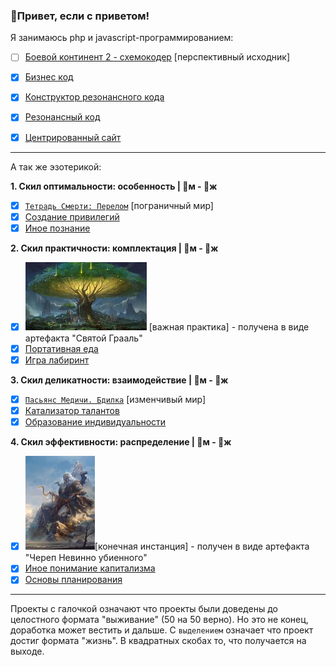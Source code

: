 ### 👋Привет, если с приветом!

Я занимаюсь php и javascript-программированием: 
   - [ ] <a href="https://github.com/botogame/botogame/blob/main/freedom/distribution/circuit_coder/README.md">Боевой континент 2 - схемокодер</a> [перспективный исходник]
   - [X] <a href="https://github.com/botogame/botogame/blob/main/freedom/distribution/business_code/README.md">Бизнес код</a>
   - [X] <a href="https://github.com/botogame/botogame/blob/main/freedom/distribution/resonance_code_constructor/README.md">Конструктор резонансного кода</a>
   - [X] <a href="https://github.com/botogame/botogame/blob/main/freedom/distribution/resonant_code/README.md">Резонансный код</a>
   - [X] <a href="https://github.com/botogame/botogame/blob/main/freedom/distribution/centered_site/README.md">Центрированный сайт</a>


<hr>

А так же эзотерикой:

<b>1. Скил оптимальности: особенность | 💎м - 📿ж</b>
   - [X] <a href="https://github.com/botogame/botogame/blob/main/freedom/distribution/fracture/README.md">`Тетрадь Смерти: Перелом`</a> [пограничный мир]
   - [X] <a href="https://github.com/botogame/botogame/blob/main/freedom/interaction/creating_privileges/README.md">Создание привилегий</a>
   - [X] <a href="https://github.com/botogame/botogame/blob/main/freedom/interaction/other_knowledge/README.md">Иное познание</a>

<b>2. Скил практичности: комплектация | 👛м - 🏺ж</b>

   - [X] ![](./pictures/drevo.jpg) [важная практика] - получена в виде артефакта "Святой Грааль"
   - [X] <a href="https://github.com/botogame/botogame/blob/main/freedom/order/portable_food/README.md">Портативная еда</a>
   - [X] <a href="https://github.com/botogame/botogame/blob/main/freedom/order/maze_game/README.md">Игра лабиринт</a>
   
<b>3. Скил деликатности: взаимодействие | 📿м - 💎ж</b>
   - [X] <a target="_blank" href="https://github.com/botogame/botogame/blob/main/freedom/interaction/vigil/README.md">`Пасьянс Медичи. Бдилка`</a> [изменчивый мир]
   - [X] <a href="https://github.com/botogame/botogame/blob/main/freedom/interaction/talent_catalyst/README.md">Катализатор талантов</a>
   - [X] <a href="https://github.com/botogame/botogame/blob/main/freedom/interaction/education_individuality/README.md">Образование индивидуальности</a>

<b>4. Скил эффективности: распределение | 🏺м - 👛ж</b>

   - [X] ![](./pictures/naa_aa11.jpg)[конечная инстанция] - получен в виде артефакта "Череп Невинно убиенного"
   - [X] <a href="https://github.com/botogame/botogame/blob/main/freedom/uniqueness/different_understanding_capitalism/README.md">Иное понимание капитализма</a>
   - [X] <a href="https://github.com/botogame/botogame/blob/main/freedom/uniqueness/planning_basics/README.md">Основы планирования</a>

<hr>

Проекты с галочкой означают что проекты были доведены до целостного формата "выживание" (50 на 50 верно). Но это не конец, доработка может вестить и дальше. С `выделением` означает что проект достиг формата "жизнь". В квадратных скобах то, что получается на выходе.
